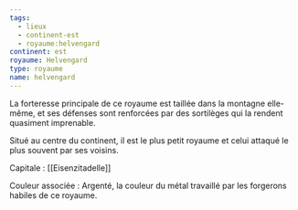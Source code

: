 ```yaml
---
tags:
  - lieux
  - continent-est
  - royaume:helvengard
continent: est
royaume: Helvengard
type: royaume
name: helvengard
---
```



La forteresse principale de ce royaume est taillée dans la montagne elle-même, et ses défenses sont renforcées par des sortilèges qui la rendent quasiment imprenable. 

Situé au centre du continent, il est le plus petit royaume et celui attaqué le plus souvent par ses voisins.

Capitale : [[Eisenzitadelle]]

Couleur associée : Argenté, la couleur du métal travaillé par les forgerons habiles de ce royaume.